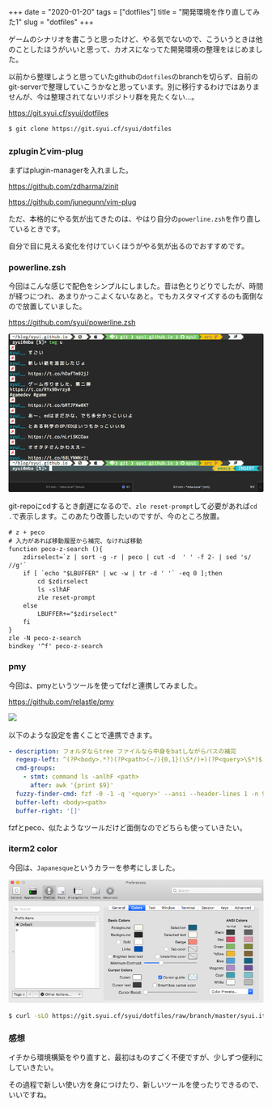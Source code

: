 +++
date = "2020-01-20"
tags = ["dotfiles"]
title = "開発環境を作り直してみた1"
slug = "dotfiles"
+++

ゲームのシナリオを書こうと思ったけど、やる気でないので、こういうときは他のことしたほうがいいと思って、カオスになってた開発環境の整理をはじめました。

以前から整理しようと思っていたgithubの`dotfiles`のbranchを切らず、自前のgit-serverで整理していこうかなと思っています。別に移行するわけではありませんが、今は整理されてないリポジトリ群を見たくない...。

https://git.syui.cf/syui/dotfiles

```sh
$ git clone https://git.syui.cf/syui/dotfiles
```

### zpluginとvim-plug

まずはplugin-managerを入れました。

https://github.com/zdharma/zinit

https://github.com/junegunn/vim-plug

ただ、本格的にやる気が出てきたのは、やはり自分の`powerline.zsh`を作り直しているときです。

自分で目に見える変化を付けていくほうがやる気が出るのでおすすめです。

### powerline.zsh

今回はこんな感じで配色をシンプルにしました。昔は色とりどりでしたが、時間が経つにつれ、あまりかっこよくないなあと。でもカスタマイズするのも面倒なので放置していました。

https://github.com/syui/powerline.zsh

![](https://github.com/syui/mstdn.page/raw/master/img/mastodon/media_attachments/files/000/000/098/small/3dff96dbe383b9d3.png)

git-repoにcdするとき劇遅になるので、`zle reset-prompt`して必要があれば`cd .`で表示します。このあたり改善したいのですが、今のところ放置。

```sh:~/.zshrc
# z + peco
# 入力があれば移動履歴から補完、なければ移動
function peco-z-search (){
	zdirselect=`z | sort -g -r | peco | cut -d  ' ' -f 2- | sed 's/ //g'`
	if [ `echo "$LBUFFER" | wc -w | tr -d ' '` -eq 0 ];then
		cd $zdirselect
		ls -slhAF
		zle reset-prompt
	else
		LBUFFER+="$zdirselect"
	fi
}
zle -N peco-z-search
bindkey '^f' peco-z-search
```

### pmy

今回は、pmyというツールを使ってfzfと連携してみました。

https://github.com/relastle/pmy

![](https://raw.githubusercontent.com/mba-hack/images/master/pmy.gif)

以下のような設定を書くことで連携できます。

```yml:~/.pmy/rules/pmy_rules.yml
- description: フォルダならtree ファイルなら中身をbatしながらパスの補完
  regexp-left: ^(?P<body>.*?)(?P<path>(~/){0,1}(\S*/)+)(?P<query>\S*)$
  cmd-groups:
    - stmt: command ls -anlhF <path>
      after: awk '{print $9}'
  fuzzy-finder-cmd: fzf -0 -1 -q '<query>' --ansi --header-lines 1 -n 9 --preview 'if [[ {9} == */ ]] ; then tree -C -L 3 <path>{9}; else bat --color=always <path>{9}; fi'
  buffer-left: <body><path>
  buffer-right: '[]'
```

fzfとpeco、似たようなツールだけど面倒なのでどちらも使っていきたい。

### iterm2 color

今回は、`Japanesque`というカラーを参考にしました。

![](https://github.com/syui/mstdn.page/raw/master/img/mastodon/media_attachments/files/000/000/099/small/012ca602b3051afd.png)

```sh
$ curl -sLO https://git.syui.cf/syui/dotfiles/raw/branch/master/syui.itermcolors
```

### 感想

イチから環境構築をやり直すと、最初はものすごく不便ですが、少しずつ便利にしていきたい。

その過程で新しい使い方を身につけたり、新しいツールを使ったりできるので、いいですね。

